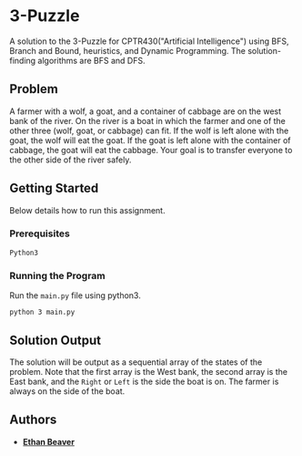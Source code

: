 # 3-Puzzle
A solution to the 3-Puzzle for CPTR430("Artificial Intelligence") using BFS, Branch and Bound, heuristics, and Dynamic Programming. The solution-finding algorithms are BFS and DFS.

## Problem

A farmer with a wolf, a goat, and a container of cabbage are on the west bank of the river. On
the river is a boat in which the farmer and one of the other three (wolf, goat, or cabbage) can
fit. If the wolf is left alone with the goat, the wolf will eat the goat. If the goat is left alone
with the container of cabbage, the goat will eat the cabbage. Your goal is to transfer everyone
to the other side of the river safely.

## Getting Started

Below details how to run this assignment.

### Prerequisites

```
Python3
```

### Running the Program

Run the `main.py` file using python3.

```
python 3 main.py
```

## Solution Output

The solution will be output as a sequential array of the states of the problem. Note that the first array is the West bank, the second array is the East bank, and the `Right` or `Left` is the side the boat is on. The farmer is always on the side of the boat.

## Authors

* **[Ethan Beaver](https://github.com/ethanbeaver)**
